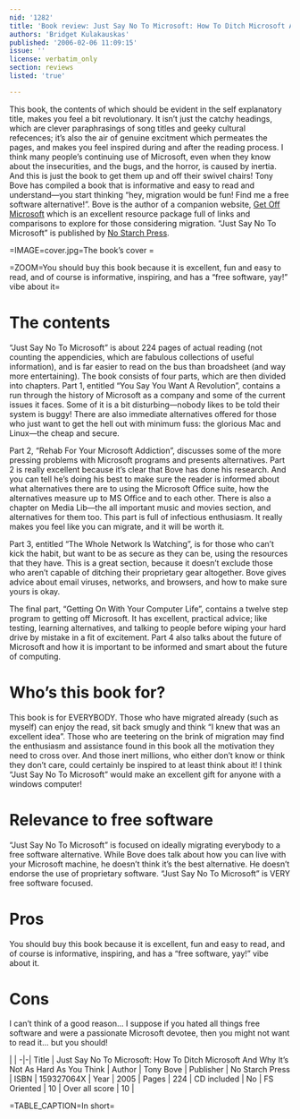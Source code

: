 ```yaml
---
nid: '1282'
title: 'Book review: Just Say No To Microsoft: How To Ditch Microsoft And Why It’s Not As Hard As You Think <i>by Tony Bove</i>'
authors: 'Bridget Kulakauskas'
published: '2006-02-06 11:09:15'
issue: ''
license: verbatim_only
section: reviews
listed: 'true'

---
```

This book, the contents of which should be evident in the self explanatory title, makes you feel a bit revolutionary. It isn’t just the catchy headings, which are clever paraphrasings of song titles and geeky cultural refecences; it’s also the air of genuine excitment which permeates the pages, and makes you feel inspired during and after the reading process. I think many people’s continuing use of Microsoft, even when they know about the insecurities, and the bugs, and the horror, is caused by inertia. And this is just the book to get them up and off their swivel chairs! Tony Bove has compiled a book that is informative and easy to read and understand—you start thinking “hey, migration would be fun! Find me a free software alternative!”. Bove is the author of a companion website, [Get Off Microsoft](http://www.tonybove.com/getoffmicrosoft/home.html) which is an excellent resource package full of links and comparisons to explore for those considering migration. “Just Say No To Microsoft” is published by [No Starch Press](http://www.nostarch.com/).


=IMAGE=cover.jpg=The book’s cover =


=ZOOM=You should buy this book because it is excellent, fun and easy to read, and of course is informative, inspiring, and has a “free software, yay!” vibe about it=


# The contents

“Just Say No To Microsoft” is about 224 pages of actual reading (not counting the appendicies, which are fabulous collections of useful information), and is far easier to read on the bus than broadsheet (and way more entertaining). The book consists of four parts, which are then divided into chapters. Part 1, entitled “You Say You Want A Revolution”, contains a run through the history of Microsoft as a company and some of the current issues it faces. Some of it is a bit disturbing—nobody likes to be told their system is buggy! There are also immediate alternatives offered for those who just want to get the hell out with minimum fuss: the glorious Mac and Linux—the cheap and secure.

Part 2, “Rehab For Your Microsoft Addiction”, discusses some of the more pressing problems with Microsoft programs and presents alternatives. Part 2 is really excellent because it’s clear that Bove has done his research. And you can tell he’s doing his best to make sure the reader is informed about what alternatives there are to using the Microsoft Office suite, how the alternatives measure up to MS Office and to each other. There is also a chapter on Media Lib—the all important music and movies section, and alternatives for them too. This part is full of infectious enthusiasm. It really makes you feel like you can migrate, and it will be worth it.

Part 3, entitled “The Whole Network Is Watching”, is for those who can’t kick the habit, but want to be as secure as they can be, using the resources that they have. This is a great section, because it doesn’t exclude those who aren’t capable of ditching their proprietary gear altogether. Bove gives advice about email viruses, networks, and browsers, and how to make sure yours is okay.

The final part, “Getting On With Your Computer Life”, contains a twelve step program to getting off Microsoft. It has excellent, practical advice; like testing, learning alternatives, and talking to people before wiping your hard drive by mistake in a fit of excitement. Part 4 also talks about the future of Microsoft and how it is important to be informed and smart about the future of computing.


# Who’s this book for?

This book is for EVERYBODY. Those who have migrated already (such as myself) can enjoy the read, sit back smugly and think “I knew that was an excellent idea”. Those who are teetering on the brink of migration may find the enthusiasm and assistance found in this book all the motivation they need to cross over. And those inert millions, who either don’t know or think they don’t care, could certainly be inspired to at least think about it! I think “Just Say No To Microsoft” would make an excellent gift for anyone with a windows computer!


# Relevance to free software

“Just Say No To Microsoft” is focused on ideally migrating everybody to a free software alternative. While Bove does talk about how you can live with your Microsoft machine, he doesn’t think it’s the best alternative. He doesn’t endorse the use of proprietary software. “Just Say No To Microsoft” is VERY free software focused.


# Pros

You should buy this book because it is excellent, fun and easy to read, and of course is informative, inspiring, and has a “free software, yay!” vibe about it.


# Cons

I can’t think of a good reason... I suppose if you hated all things free software and were a passionate Microsoft devotee, then you might not want to read it... but you should!


 | |
-|-|
Title | Just Say No To Microsoft: How To Ditch Microsoft And Why It’s Not As Hard As You Think | 
Author | Tony Bove | 
Publisher | No Starch Press | 
ISBN | 159327064X | 
Year | 2005 | 
Pages | 224 | 
CD included | No | 
FS Oriented | 10 | 
Over all score | 10 | 

=TABLE_CAPTION=In short=

